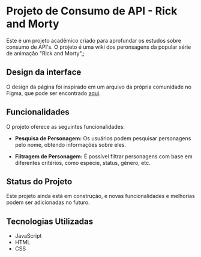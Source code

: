 # Projeto de Consumo de API - Rick and Morty

Este é um projeto acadêmico criado para aprofundar os estudos sobre consumo de API's. O projeto é uma wiki dos peronsagens da popular série de animação "Rick and Morty",;

## Design da interface

O design da página foi inspirado em um arquivo da própria comunidade no Figma, que pode ser encontrado [aqui](https://www.figma.com/community/file/979477099633946456/rick-and-morty-web-responsive).

## Funcionalidades

O projeto oferece as seguintes funcionalidades:

- **Pesquisa de Personagem:** Os usuários podem pesquisar personagens pelo nome, obtendo informações sobre eles.

- **Filtragem de Personagem:** É possível filtrar personagens com base em diferentes critérios, como espécie, status, gênero, etc.

## Status do Projeto

Este projeto ainda está em construção, e novas funcionalidades e melhorias podem ser adicionadas no futuro. 

## Tecnologias Utilizadas

- JavaScript
- HTML
- CSS
